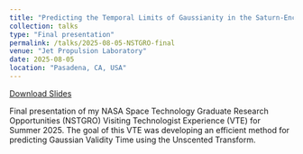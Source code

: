 ```yaml
---
title: "Predicting the Temporal Limits of Gaussianity in the Saturn-Enceladus System with the Unscented Transform"
collection: talks
type: "Final presentation"
permalink: /talks/2025-08-05-NSTGRO-final
venue: "Jet Propulsion Laboratory"
date: 2025-08-05
location: "Pasadena, CA, USA"
---
```


[Download Slides](http://bhanson10.github.io/files/NSTGRO_VTE25_Hanson_final_pres.pdf)

Final presentation of my NASA Space Technology Graduate Research Opportunities (NSTGRO) Visiting Technologist Experience (VTE) for Summer 2025. The goal of this VTE was developing an efficient method for predicting Gaussian Validity Time using the Unscented Transform.